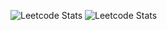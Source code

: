 ![Leetcode Stats](https://leetcard.jacoblin.cool/yashvi_sharma?font=patrick_hand)
![Leetcode Stats](https://leetcard.jacoblin.cool/yashvi_sharma?font=milonga)
